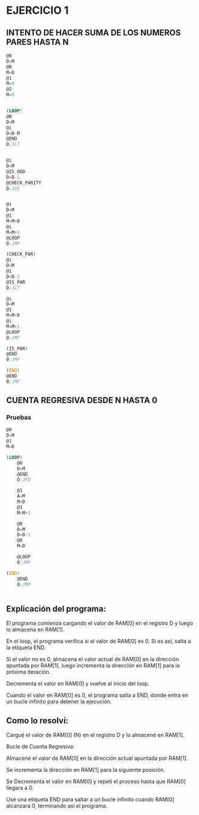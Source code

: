 # EJERCICIO 1

## INTENTO DE HACER SUMA DE LOS NUMEROS PARES HASTA N
```asm
@0
D=M         
@N
M=D         
@1
M=0         
@2
M=0         


(LOOP)
@N
D=M
@i
D=D-M  
@END
D;JLT  


@i
D=M
@IS_ODD
D=D-1  
@CHECK_PARITY
D;JGE


@i
D=M
@1
M=M+D 
@i
M=M+1    
@LOOP
0;JMP

(CHECK_PAR)
@i
D=M
@1
D=D-1    
@IS_PAR
D;JLT  

@i
D=M
@1
M=M+D  
@i
M=M+1  
@LOOP
0;JMP

(IS_PAR)
@END
0;JMP 

(END)
@END
0;JMP
```

## CUENTA REGRESIVA DESDE N HASTA 0 

### Pruebas

```asm
@0       
D=M       
@1        
M=D       

(LOOP)
    @0    
    D=M   
    @END  
    D;JEQ 

    @1    
    A=M   
    M=D   
    @1    
    M=M+1 

    @0    
    D=M   
    D=D-1 
    @0    
    M=D   

    @LOOP 
    0;JMP 

(END)
    @END  
    0;JMP 
        
```

## Explicación del programa:

El programa comienza cargando el valor de RAM[0] en el registro D y luego lo almacena en RAM[1].

En el loop, el programa verifica si el valor de RAM[0] es 0. Si es así, salta a la etiqueta END.

Si el valor no es 0, almacena el valor actual de RAM[0] en la dirección apuntada por RAM[1], luego incrementa la dirección en RAM[1] para la próxima iteración.

Decrementa el valor en RAM[0] y vuelve al inicio del loop.

Cuando el valor en RAM[0] es 0, el programa salta a END, donde entra en un bucle infinito para detener la ejecución.

## Como lo resolví: 

Cargué el valor de RAM[0] (N) en el registro D y lo almacené en RAM[1].

Bucle de Cuenta Regresiva:

Almacené el valor de RAM[0] en la dirección actual apuntada por RAM[1].

Se incrementa la dirección en RAM[1] para la siguiente posición.

Se Decrementa el valor en RAM[0] y repetí el proceso hasta que RAM[0] llegara a 0.

Usé una etiqueta END para saltar a un bucle infinito cuando RAM[0] alcanzara 0, terminando así el programa.
